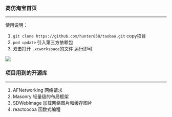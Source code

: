 ### 高仿淘宝首页
------
使用说明：

1. `git clone https://github.com/hunter858/taobao.git` copy项目
2. `pod update` 引入第三方依赖包
3.  双击打开 `.xcworkspace`的文件  运行即可

![](http://ooynqqqkg.bkt.clouddn.com/taobao.gif)



### 项目用到的开源库
-------
1. AFNetworking 网络请求
2. Masonry 轻量级的布局框架
3. SDWebImage 加载网络图片和缓存图片
4. reactcocoa 函数式编程
